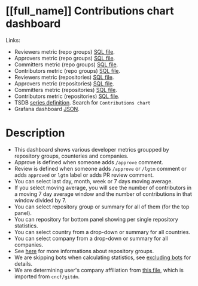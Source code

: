 <h1 id="kubernetes-dashboard">[[full_name]] Contributions chart dashboard</h1>
<p>Links:</p>
<ul>
<li>Reviewers metric (repo groups) <a href="https://github.com/cncf/devstats/blob/master/metrics/kubernetes/reviewers.sql" target="_blank">SQL file</a>.</li>
<li>Approvers metric (repo groups) <a href="https://github.com/cncf/devstats/blob/master/metrics/kubernetes/approvers.sql" target="_blank">SQL file</a>.</li>
<li>Committers metric (repo groups) <a href="https://github.com/cncf/devstats/blob/master/metrics/kubernetes/committers.sql" target="_blank">SQL file</a>.</li>
<li>Contributors metric (repo groups) <a href="https://github.com/cncf/devstats/blob/master/metrics/kubernetes/contributors.sql" target="_blank">SQL file</a>.</li>
<li>Reviewers metric (repositories) <a href="https://github.com/cncf/devstats/blob/master/metrics/kubernetes/reviewers_repos.sql" target="_blank">SQL file</a>.</li>
<li>Approvers metric (repositories) <a href="https://github.com/cncf/devstats/blob/master/metrics/kubernetes/approvers_repos.sql" target="_blank">SQL file</a>.</li>
<li>Committers metric (repositories) <a href="https://github.com/cncf/devstats/blob/master/metrics/kubernetes/committers_repos.sql" target="_blank">SQL file</a>.</li>
<li>Contributors metric (repositories) <a href="https://github.com/cncf/devstats/blob/master/metrics/kubernetes/contributors_repos.sql" target="_blank">SQL file</a>.</li>
<li>TSDB <a href="https://github.com/cncf/devstats/blob/master/metrics/kubernetes/metrics.yaml" target="_blank">series definition</a>. Search for <code>Contributions chart</code></li>
<li>Grafana dashboard <a href="https://github.com/cncf/devstats/blob/master/grafana/dashboards/kubernetes/contributions-chart.json" target="_blank">JSON</a>.</li>
</ul>
<h1 id="description">Description</h1>
<ul>
<li>This dashboard shows various developer metrics groupped by repository groups, counteries and companies.</li>
<li>Approve is defined when someone adds <code>/approve</code> comment.</li>
<li>Review is defined when someone adds <code>/approve</code> or <code>/lgtm</code> comment or adds <code>approved</code> or <code>lgtm</code> label or adds PR review comment.</li>
<li>You can select last day, month, week or 7 days moving average.</li>
<li>If you select moving average, you will see the number of contributors in a moving 7 day average window and the number of contributions in that window divided by 7.</li>
<li>You can select repository group or summary for all of them (for the top panel).</li>
<li>You can repository for bottom panel showing per single repository statistics.</li>
<li>You can select country from a drop-down or summary for all countries.</li>
<li>You can select company from a drop-down or summary for all companies.</li>
<li>See <a href="https://github.com/cncf/devstats/blob/master/docs/repository_groups.md" target="_blank">here</a> for more informations about repository groups.</li>
<li>We are skipping bots when calculating statistics, see <a href="https://github.com/cncf/devstats/blob/master/docs/excluding_bots.md" target="_blank">excluding bots</a> for details.</li>
<li>We are determining user's company affiliation from <a href="https://github.com/cncf/devstats/blob/master/github_users.json" target="_blank">this file</a>, which is imported from <code>cncf/gitdm</code>.</li>
</ul>
